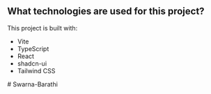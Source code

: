 

## What technologies are used for this project?

This project is built with:

- Vite
- TypeScript
- React
- shadcn-ui
- Tailwind CSS

#   S w a r n a - B a r a t h i  
 
